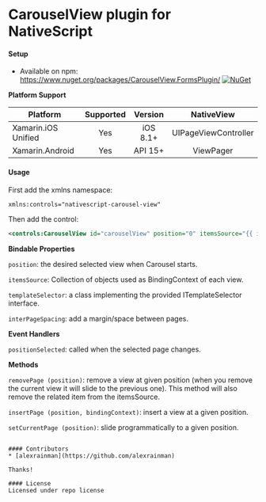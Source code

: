 # CarouselView plugin for NativeScript

#### Setup
* Available on npm: https://www.nuget.org/packages/CarouselView.FormsPlugin/ [![NuGet](https://img.shields.io/nuget/v/CarouselView.FormsPlugin.svg?label=NuGet)](https://www.nuget.org/packages/CarouselView.FormsPlugin/)

**Platform Support**

|Platform|Supported|Version|NativeView|
| ------------------- | :-----------: | :-----------: | :------------------: |
|Xamarin.iOS Unified|Yes|iOS 8.1+|UIPageViewController|
|Xamarin.Android|Yes|API 15+|ViewPager|

#### Usage

First add the xmlns namespace:

```xml
xmlns:controls="nativescript-carousel-view"
```

Then add the control:

```xml
<controls:CarouselView id="carouselView" position="0" itemsSource="{{ itemsSource }}" templateSelector="{{ templateSelector }}"/>
```

**Bindable Properties**

```position```: the desired selected view when Carousel starts.

```itemsSource```: Collection of objects used as BindingContext of each view.

```templateSelector```: a class implementing the provided ITemplateSelector interface.

```interPageSpacing```: add a margin/space between pages.

**Event Handlers**

```positionSelected```: called when the selected page changes.

**Methods**

```removePage (position)```: remove a view at given position (when you remove the current view it will slide to the previous one). This method will also remove the related item from the itemsSource.

```insertPage (position, bindingContext)```: insert a view at a given position.

```setCurrentPage (position)```: slide programmatically to a given position.

```itemsSourceChanged: call this if you re-assign the itemsSource.

#### Contributors
* [alexrainman](https://github.com/alexrainman)

Thanks!

#### License
Licensed under repo license

